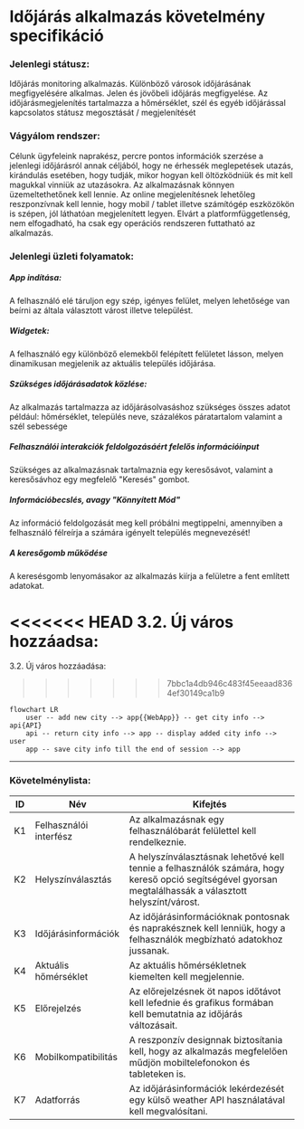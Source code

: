# Időjárás alkalmazás követelmény specifikáció

### Jelenlegi státusz:
Időjárás monitoring alkalmazás. Különböző városok időjárásának megfigyelésére alkalmas. Jelen és jövőbeli időjárás megfigyelése. Az időjárásmegjelenítés tartalmazza a hőmérséklet, szél és egyéb időjárással kapcsolatos státusz megosztását / megjelenítését


### Vágyálom rendszer:
Célunk ügyfeleink naprakész, percre pontos információk szerzése a jelenlegi időjárásról annak céljából, hogy ne érhessék meglepetések utazás, kirándulás esetében, hogy tudják, mikor hogyan kell öltözködniük és mit kell magukkal vinniük az utazásokra. Az alkalmazásnak könnyen üzemeltethetőnek kell lennie. Az online megjelenítésnek lehetőleg reszponzívnak kell lennie, hogy mobil / tablet illetve számítógép eszközökön is szépen, jól láthatóan megjelenített legyen. Elvárt a platformfüggetlenség, nem elfogadható, ha csak egy operációs rendszeren futtatható az alkalmazás.


### Jelenlegi üzleti folyamatok:

##### App indítása:
A felhasználó elé táruljon egy szép, igényes felület, melyen lehetősége van beírni az általa választott várost illetve települést.
##### Widgetek:
A felhasználó egy különböző elemekből felépített felületet lásson, melyen dinamikusan megjelenik az aktuális település időjárása.
##### Szükséges időjárásadatok közlése:
Az alkalmazás tartalmazza az időjárásolvasáshoz szükséges összes adatot például: hőmérséklet, település neve, százalékos páratartalom valamint a szél sebessége
##### Felhasználói interakciók feldolgozásáért felelős információinput
Szükséges az alkalmazásnak tartalmaznia egy keresősávot, valamint a keresősávhoz egy megfelelő "Keresés" gombot.
##### Információbecslés, avagy "Könnyített Mód"
Az információ feldolgozását meg kell próbálni megtippelni, amennyiben a felhasználó félreírja a számára igényelt település megnevezését!
##### A keresőgomb működése
A keresésgomb lenyomásakor az alkalmazás kiírja a felületre a fent említett adatokat.

<<<<<<< HEAD
3.2. Új város hozzáadsa:
=======
3.2. Új város hozzáadása: 
>>>>>>> 7bbc1a4db946c483f45eeaad8364ef30149ca1b9

```mermaid
flowchart LR
    user -- add new city --> app{{WebApp}} -- get city info --> api{API}
    api -- return city info --> app -- display added city info --> user
    app -- save city info till the end of session --> app
```
---

### Követelménylista:

| **ID** | **Név** | **Kifejtés** |
|--------|---------|--------------|
| K1 | Felhasználói interfész | Az alkalmazásnak egy felhasználóbarát felülettel kell rendelkeznie. |
| K2 | Helyszínválasztás      | A helyszínválasztásnak lehetővé kell tennie a felhasználók számára, hogy kereső opció segítségével gyorsan megtalálhassák a választott helyszínt/várost. |
| K3 | Időjárásinformációk    | Az időjárásinformációknak pontosnak és naprakésznek kell lenniük, hogy a felhasználók megbízható adatokhoz jussanak. |
| K4 | Aktuális hőmérséklet   | Az aktuális hőmérsékletnek kiemelten kell megjelennie. |
| K5 | Előrejelzés            | Az előrejelzésnek öt napos időtávot kell lefednie és grafikus formában kell bemutatnia az időjárás változásait. |
| K6 | Mobilkompatibilitás    | A reszponzív designnak biztosítania kell, hogy az alkalmazás megfelelően műdjön mobiltelefonokon és tableteken is. |
| K7 | Adatforrás             | Az időjárásinformációk lekérdezését egy külső weather API használatával kell megvalósítani. |